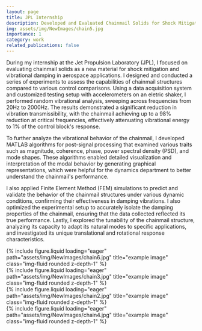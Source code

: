 ```yaml
---
layout: page
title: JPL Internship
description: Developed and Evaluated Chainmail Solids for Shock Mitigation in Aerospace Applications
img: assets/img/NewImages/chain5.jpg
importance: 1
category: work
related_publications: false
---
```

During my internship at the Jet Propulsion Laboratory (JPL), I focused on evaluating chainmail solids as a new material for shock mitigation and vibrational damping in aerospace applications. I designed and conducted a series of experiments to assess the capabilities of chainmail structures compared to various control comparisons. Using a data acquisition system and customized testing setup with accelerometers on an eletric shaker, I performed random vibrational analysis, sweeping across frequencies from 20Hz to 2000Hz. The results demonstrated a significant reduction in vibration transmissibility, with the chainmail achieving up to a 98% reduction at critical frequencies, effectively attenuating vibrational energy to 1% of the control block's response.

To further analyze the vibrational behavior of the chainmail, I developed MATLAB algorithms for post-signal processing that examined various traits such as magnitude, coherence, phase, power spectral density (PSD), and mode shapes. These algorithms enabled detailed visualization and interpretation of the modal behavior by generating graphical representations, which were helpful for the dynamics department to better understand the chainmail's performance. 

I also applied Finite Element Method (FEM) simulations to predict and validate the behavior of the chainmail structures under various dynamic conditions, confirming their effectiveness in damping vibrations. I also optimized the experimental setup to accurately isolate the damping properties of the chainmail, ensuring that the data collected reflected its true performance. Lastly, I explored the tunability of the chainmail structure, analyzing its capacity to adapt its natural modes to specific applications, and investigated its unique translational and rotational response characteristics. 

<div class="row">
    <div class="col-sm mt-3 mt-md-0">
        {% include figure.liquid loading="eager" path="assets/img/NewImages/chain6.jpg" title="example image" class="img-fluid rounded z-depth-1" %}
    </div>
    <div class="col-sm mt-3 mt-md-0">
        {% include figure.liquid loading="eager" path="assets/img/NewImages/chain3.jpg" title="example image" class="img-fluid rounded z-depth-1" %}
    </div>
    <div class="col-sm mt-3 mt-md-0">
        {% include figure.liquid loading="eager" path="assets/img/NewImages/chain2.jpg" title="example image" class="img-fluid rounded z-depth-1" %}
    </div>
</div>
<div class="caption">
</div>
<div class="row">
    <div class="col-sm mt-3 mt-md-0">
        {% include figure.liquid loading="eager" path="assets/img/NewImages/chain4.jpg" title="example image" class="img-fluid rounded z-depth-1" %}
    </div>
</div>

